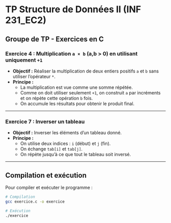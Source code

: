 # TP Structure de Données II (INF 231_EC2)

## Groupe de TP - Exercices en C

### Exercice 4 : Multiplication `a × b` (a,b > 0) en utilisant uniquement `+1`
- **Objectif :** Réaliser la multiplication de deux entiers positifs `a` et `b` sans utiliser l’opérateur `*`.
- **Principe :**
  - La multiplication est vue comme une somme répétée.
  - Comme on doit utiliser seulement `+1`, on construit `a` par incréments et on répète cette opération `b` fois.
  - On accumule les résultats pour obtenir le produit final.

---

### Exercice 7 : Inverser un tableau
- **Objectif :** Inverser les éléments d’un tableau donné.
- **Principe :**
  - On utilise deux indices : `i` (début) et `j` (fin).
  - On échange `tab[i]` et `tab[j]`.
  - On répète jusqu’à ce que tout le tableau soit inversé.


---

## Compilation et exécution
Pour compiler et exécuter le programme :

```bash
# Compilation
gcc exercice.c -o exercice

# Exécution
./exercice
